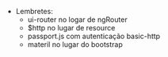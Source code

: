 * Lembretes:
    * ui-router no logar de ngRouter
    * $http no lugar de resource
    * passport.js com autenticação basic-http
    * materil no lugar do bootstrap

